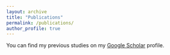 ```yaml
---
layout: archive
title: "Publications"
permalink: /publications/
author_profile: true
---
```


You can find my previous studies on my [Google Scholar](https://scholar.google.com.sg/citations?user=7UOwOO0AAAAJ&hl) profile. 
